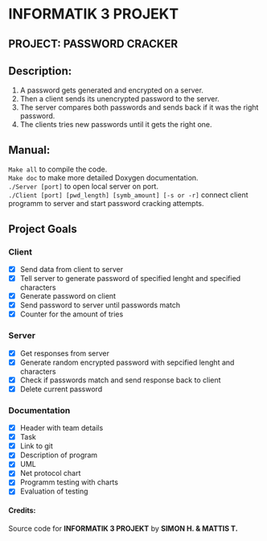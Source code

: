 # INFORMATIK 3 PROJEKT 
## PROJECT: PASSWORD CRACKER
## Description:
1. A password gets generated and encrypted on a server.  
2. Then a client sends its unencrypted password to the server.  
3. The server compares both passwords and sends back if it was the right password.  
4. The clients tries new passwords until it gets the right one. 

## Manual:
 `Make all` to compile the code.  
 `Make doc` to make more detailed Doxygen documentation.  
 `./Server [port]` to open local server on port.  
 `./Client [port] [pwd_length] [symb_amount] [-s or -r]` connect client programm to server and start password cracking attempts.  

## Project Goals
### Client
* [X] Send data from client to server
* [X] Tell server to generate password of specified lenght and specified characters
* [X] Generate password on client
* [X] Send password to server until passwords match
* [X] Counter for the amount of tries
### Server
* [X] Get responses from server
* [X] Generate random encrypted password with sepcified lenght and characters
* [X] Check if passwords match and send response back to client
* [X] Delete current password

### Documentation
* [X] Header with team details
* [X] Task
* [X] Link to git
* [X] Description of program
* [X] UML
* [X] Net protocol chart
* [X] Programm testing with charts
* [X] Evaluation of testing

#### Credits:
Source code for **INFORMATIK 3 PROJEKT** by **SIMON H. & MATTIS T.**
